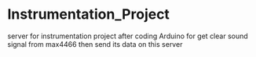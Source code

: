 # Instrumentation_Project
server for instrumentation project
after coding Arduino for get clear sound signal from max4466 
then send its data on this server

